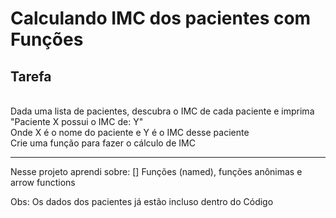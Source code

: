<h1>Calculando IMC dos pacientes com Funções</h1>
<p> 
  <h2>Tarefa</h2><br>
Dada uma lista de pacientes, descubra o IMC de cada paciente e imprima<br>
  "Paciente X possui o IMC de: Y"<br>
  Onde X é o nome do paciente e Y é o IMC desse paciente<br>
  Crie uma função para fazer o cálculo de IMC<br>
  </p
<br><hr>
<p>Nesse projeto aprendi sobre:
[] Funções (named), funções anônimas e arrow functions</ p
<br>
  <p>Obs: Os dados dos pacientes já estão incluso dentro do Código</p
